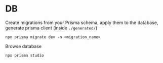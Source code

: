 # DB

Create migrations from your Prisma schema, apply them to the database, generate prisma client (inside `./generated/`)

`npx prisma migrate dev -n <migration_name>`

Browse database

`npx prisma studio`